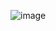 ![image](https://user-images.githubusercontent.com/104501394/234279434-21448c67-c07b-4c83-947c-b57a9f9abc75.png)

